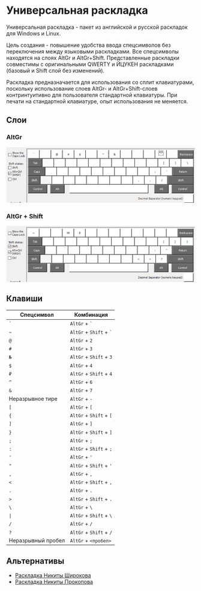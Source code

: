 # Универсальная раскладка

Универсальная раскладка - пакет из английской и русской раскладок для Windows и Linux.

Цель создания - повышение удобства ввода спецсимволов без переключения между языковыми раскладками. Все спецсимволы находятся на слоях AltGr и AltGr+Shift. Представленные раскладки совместимы с оригинальными QWERTY и ЙЦУКЕН раскладками (базовый и Shift слой без изменений).

Раскладка предназначается для использования со сплит клавиатурами, поскольку использование слоев AltGr- и AltGr+Shift-слоев контринтуитивно для пользователя стандартной клавиатуры. При печати на стандартной клавиатуре, опыт использования не меняется.

## Слои

### AltGr

![](.github/altgr.png?raw=true)

### AltGr + Shift

![](.github/altgr-shift.png?raw=true)

## Клавиши

| Спецсимвол         | Комбинация                  |
| ------------------ | --------------------------- |
| `` ` ``            | `AltGr` + `` ` ``           |
| `~`                | `AltGr` + `Shift` + `` ` `` |
| `@`                | `AltGr` + `2`               |
| `#`                | `AltGr` + `3`               |
| `№`                | `AltGr` + `Shift` + `3`     |
| `$`                | `AltGr` + `4`               |
| `₽`                | `AltGr` + `Shift` + `4`     |
| `^`                | `AltGr` + `6`               |
| `&`                | `AltGr` + `7`               |
| Неразрывное тире   | `AltGr` + `-`               |
| `[`                | `AltGr` + `[`               |
| `{`                | `AltGr` + `Shift` + `[`     |
| `]`                | `AltGr` + `]`               |
| `}`                | `AltGr` + `Shift` + `]`     |
| `;`                | `AltGr` + `;`               |
| `:`                | `AltGr` + `Shift` + `;`     |
| `'`                | `AltGr` + `'`               |
| `"`                | `AltGr` + `Shift` + `'`     |
| `,`                | `AltGr` + `,`               |
| `<`                | `AltGr` + `Shift` + `,`     |
| `.`                | `AltGr` + `.`               |
| `>`                | `AltGr` + `Shift` + `.`     |
| `\`                | `AltGr` + `\`               |
| `\|`               | `AltGr` + `Shift` + `\`     |
| `/`                | `AltGr` + `/`               |
| `?`                | `AltGr` + `Shift` + `/`     |
| Неразрывный пробел | `AltGr` + `<пробел>`        |

## Альтернативы

- [Раскладка Никиты Широкова](https://github.com/braindefender/universal-layout)
- [Раскладка Никиты Прокопова](https://github.com/tonsky/Universal-Layout)
